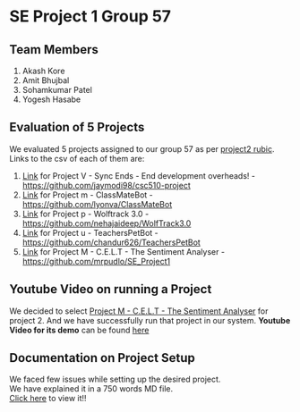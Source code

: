 # SE Project 1 Group 57

## Team Members
1. Akash Kore
2. Amit Bhujbal
3. Sohamkumar Patel
4. Yogesh Hasabe

## Evaluation of 5 Projects
We evaluated 5 projects assigned to our group 57 as per [project2 rubic](https://github.com/txt/se23/blob/main/docs/project2.md).
Links to the csv of each of them are:
1. [Link](https://github.com/aakore/se_project_1_grp_57/blob/main/5%20projects%20evaluation/Project%20V.csv) for Project V - Sync Ends - End development overheads! - https://github.com/jaymodi98/csc510-project
2. [Link](https://github.com/aakore/se_project_1_grp_57/blob/main/5%20projects%20evaluation/Project%20m%20-%20ClassMateBot.csv) for Project m - ClassMateBot - https://github.com/lyonva/ClassMateBot
3. [Link](https://github.com/aakore/se_project_1_grp_57/blob/main/5%20projects%20evaluation/Project%20p.csv) for 	Project p - Wolftrack 3.0 - https://github.com/nehajaideep/WolfTrack3.0
4. [Link](https://github.com/aakore/se_project_1_grp_57/blob/main/5%20projects%20evaluation/Project%20u.csv) for Project u - TeachersPetBot - https://github.com/chandur626/TeachersPetBot
5. [Link](https://github.com/aakore/se_project_1_grp_57/blob/main/5%20projects%20evaluation/Project_M.csv) for 	Project M - C.E.L.T - The Sentiment Analyser - https://github.com/mrpudlo/SE_Project1

## Youtube Video on running a Project
We decided to select [Project M - C.E.L.T - The Sentiment Analyser](https://github.com/mrpudlo/SE_Project1) for project 2. And we have successfully run that project in our system.
__Youtube Video for its demo__ can be found [here](https://www.youtube.com/watch?v=w2cbuHDaSz4)

## Documentation on Project Setup
We faced few issues while setting up the desired project.  
We have explained it in a 750 words MD file.  
[Click here]() to view it!!

